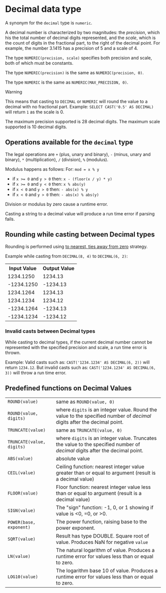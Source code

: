# Decimal data type

A synonym for the ``decimal`` type is ``numeric``.

A decimal number is characterized by two magnitudes: the *precision*,
which his the total number of decimal digits represented, and the
*scale*, which is the count of digits in the fractional part, to the
right of the decimal point.  For example, the number 3.1415 has a
precision of 5 and a scale of 4.

The type ``NUMERIC(precision, scale)`` specifies both precision and
scale, both of which must be constants.

The type ``NUMERIC(precision)`` is the same as ``NUMERIC(precision, 0)``.

The type ``NUMERIC`` is the same as ``NUMERIC(MAX_PRECISION, 0)``.

> [!WARNING]
> This means that casting to ``DECIMAL`` or ``NUMERIC`` will round the value to a decimal with no fractional part.
> Example: ``SELECT CAST('0.5' AS DECIMAL)`` will return ``1`` as the scale is 0.

The maximum precision supported is 28 decimal digits.  The maximum
scale supported is 10 decimal digits.

## Operations available for the ``decimal`` type

The legal operations are ``+`` (plus, unary and binary), ``-`` (minus,
unary and binary), ``*`` (multiplication), ``/`` (division), ``%``
(modulus).

Modulus happens as follows:
For: ``mod = x % y``
- if ``x >= 0`` and ``y > 0`` then: ``x - (floor(x / y) * y)``
- if ``x >= 0`` and ``y < 0`` then: ``x % abs(y)``
- if ``x < 0`` and ``y > 0`` then: ``- abs(x) % y``
- if ``x < 0`` and ``y > 0`` then: ``- abs(x) % abs(y)``

Division or modulus by zero cause a runtime error.

Casting a string to a decimal value will produce a run time error if
parsing fails.

## Rounding while casting between Decimal types

Rounding is performed using [to nearest, ties away from zero](https://en.wikipedia.org/wiki/Rounding#Rounding_half_away_from_zero) strategy.

Example while casting from ``DECIMAL(8, 4)`` to ``DECIMAL(6, 2)``:

<table>
    <tr>
        <th>Input Value</th>
        <th>Output Value</th>
    </tr>
    <tr>
        <td>1234.1250</td>
        <td>1234.13</td>
    </tr>
    <tr>
        <td> -1234.1250</td>
        <td> -1234.13</td>
    </tr>
    <tr>
        <td>1234.1264</td>
        <td>1234.13</td>
    </tr>
    <tr>
        <td>1234.1234</td>
        <td>1234.12</td>
    </tr>
    <tr>
        <td> -1234.1264</td>
        <td> -1234.13</td>
    </tr>
    <tr>
        <td> -1234.1234</td>
        <td> -1234.12</td>
    </tr>
</table>

### Invalid casts between Decimal types

While casting to decimal types, if the current decimal number cannot be represented
with the specified precision and scale, a run time error is thrown.

Example:
Valid casts such as: ``CAST('1234.1234' AS DECIMAL(6, 2))`` will return ``1234.12``.
But invalid casts such as: ``CAST('1234.1234' AS DECIMAL(6, 3))`` will throw a run time error.

## Predefined functions on Decimal Values

<table>
  <tr>
    <td><code>ROUND(value)</code></td>
    <td>same as <code>ROUND(value, 0)</code></td>
  </tr>
  <tr>
    <td><code>ROUND(value, digits)</code></td>
    <td>where <code>digits</code> is an integer value. Round the value to the specified number of <em>decimal</em> digits after the decimal point.</td>
  </tr>
  <tr>
    <td><code>TRUNCATE(value)</code></td>
    <td>same as <code>TRUNCATE(value, 0)</code></td>
  </tr>
  <tr>
    <td><code>TRUNCATE(value, digits)</code></td>
    <td>where <code>digits</code> is an integer value. Truncates the value to the specified number of <em>decimal</em> digits after the decimal point.</td>
  </tr>
  <tr>
    <td><code>ABS(value)</code></td>
    <td>absolute value</td>
  </tr>
  <tr>
    <td><code>CEIL(value)</code></td>
    <td>Ceiling function: nearest integer value greater than or equal to argument (result is a decimal value)</td>
  </tr>
  <tr>
    <td><code>FLOOR(value)</code></td>
    <td>Floor function: nearest integer value less than or equal to argument (result is a decimal value)</td>
  </tr>
  <tr>
    <td><code>SIGN(value)</code></td>
    <td>The "sign" function: -1, 0, or 1 showing if value is &lt;0, =0, or &gt;0.</td>
  </tr>
  <tr>
    <td><code>POWER(base, exponent)</code></td>
    <td>The power function, raising base to the power exponent.</td>
  </tr>
  <tr>
    <td><code>SQRT(value)</code></td>
    <td>Result has type DOUBLE. Square root of value. Produces NaN for negative <code>value</code></td>
  </tr>
  <tr>
    <td><code>LN(value)</code></td>
    <td>The natural logarithm of value. Produces a runtime error for values less than or equal to zero.</td>
  </tr>
  <tr>
    <td><code>LOG10(value)</code></td>
    <td>The logarithm base 10 of value. Produces a runtime error for values less than or equal to zero.</td>
  </tr>
</table>

